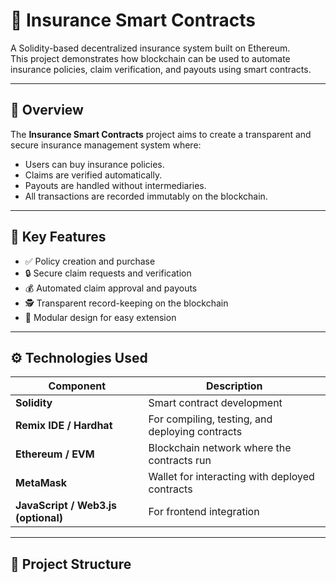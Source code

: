 # 🧾 Insurance Smart Contracts

A Solidity-based decentralized insurance system built on Ethereum.  
This project demonstrates how blockchain can be used to automate insurance policies, claim verification, and payouts using smart contracts.

---

## 📌 Overview

The **Insurance Smart Contracts** project aims to create a transparent and secure insurance management system where:

- Users can buy insurance policies.
- Claims are verified automatically.
- Payouts are handled without intermediaries.
- All transactions are recorded immutably on the blockchain.

---

## 🧠 Key Features

- ✅ Policy creation and purchase
- 🔒 Secure claim requests and verification
- 💰 Automated claim approval and payouts
- 🕵️ Transparent record-keeping on the blockchain
- 🧩 Modular design for easy extension

---

## ⚙️ Technologies Used

| Component | Description |
|------------|-------------|
| **Solidity** | Smart contract development |
| **Remix IDE / Hardhat** | For compiling, testing, and deploying contracts |
| **Ethereum / EVM** | Blockchain network where the contracts run |
| **MetaMask** | Wallet for interacting with deployed contracts |
| **JavaScript / Web3.js (optional)** | For frontend integration |

---

## 📂 Project Structure

